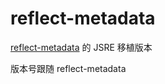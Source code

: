 # reflect-metadata

[reflect-metadata](https://github.com/rbuckton/reflect-metadata) 的 JSRE 移植版本

版本号跟随 reflect-metadata
